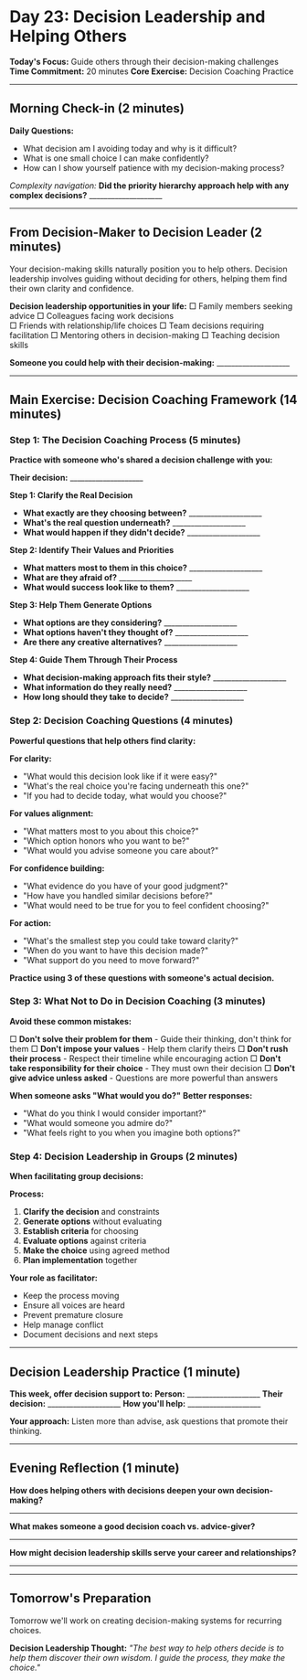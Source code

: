 # Day 23: Decision Leadership and Helping Others

**Today's Focus:** Guide others through their decision-making challenges
**Time Commitment:** 20 minutes
**Core Exercise:** Decision Coaching Practice

---

## Morning Check-in (2 minutes)

**Daily Questions:**
- What decision am I avoiding today and why is it difficult?
- What is one small choice I can make confidently?
- How can I show yourself patience with my decision-making process?

*Complexity navigation:*
**Did the priority hierarchy approach help with any complex decisions?** ____________________

---

## From Decision-Maker to Decision Leader (2 minutes)

Your decision-making skills naturally position you to help others. Decision leadership involves guiding without deciding for others, helping them find their own clarity and confidence.

**Decision leadership opportunities in your life:**
□ Family members seeking advice
□ Colleagues facing work decisions  
□ Friends with relationship/life choices
□ Team decisions requiring facilitation
□ Mentoring others in decision-making
□ Teaching decision skills

**Someone you could help with their decision-making:** ____________________

---

## Main Exercise: Decision Coaching Framework (14 minutes)

### Step 1: The Decision Coaching Process (5 minutes)

**Practice with someone who's shared a decision challenge with you:**

**Their decision:** ____________________

**Step 1: Clarify the Real Decision**
- **What exactly are they choosing between?** ____________________
- **What's the real question underneath?** ____________________
- **What would happen if they didn't decide?** ____________________

**Step 2: Identify Their Values and Priorities**
- **What matters most to them in this choice?** ____________________
- **What are they afraid of?** ____________________
- **What would success look like to them?** ____________________

**Step 3: Help Them Generate Options**
- **What options are they considering?** ____________________
- **What options haven't they thought of?** ____________________
- **Are there any creative alternatives?** ____________________

**Step 4: Guide Them Through Their Process**
- **What decision-making approach fits their style?** ____________________
- **What information do they really need?** ____________________
- **How long should they take to decide?** ____________________

### Step 2: Decision Coaching Questions (4 minutes)

**Powerful questions that help others find clarity:**

**For clarity:**
- "What would this decision look like if it were easy?"
- "What's the real choice you're facing underneath this one?"
- "If you had to decide today, what would you choose?"

**For values alignment:**
- "What matters most to you about this choice?"
- "Which option honors who you want to be?"
- "What would you advise someone you care about?"

**For confidence building:**
- "What evidence do you have of your good judgment?"
- "How have you handled similar decisions before?"
- "What would need to be true for you to feel confident choosing?"

**For action:**
- "What's the smallest step you could take toward clarity?"
- "When do you want to have this decision made?"
- "What support do you need to move forward?"

**Practice using 3 of these questions with someone's actual decision.**

### Step 3: What Not to Do in Decision Coaching (3 minutes)

**Avoid these common mistakes:**

□ **Don't solve their problem for them** - Guide their thinking, don't think for them
□ **Don't impose your values** - Help them clarify theirs
□ **Don't rush their process** - Respect their timeline while encouraging action
□ **Don't take responsibility for their choice** - They must own their decision
□ **Don't give advice unless asked** - Questions are more powerful than answers

**When someone asks "What would you do?"**
**Better responses:**
- "What do you think I would consider important?"
- "What would someone you admire do?"
- "What feels right to you when you imagine both options?"

### Step 4: Decision Leadership in Groups (2 minutes)

**When facilitating group decisions:**

**Process:**
1. **Clarify the decision** and constraints
2. **Generate options** without evaluating
3. **Establish criteria** for choosing
4. **Evaluate options** against criteria
5. **Make the choice** using agreed method
6. **Plan implementation** together

**Your role as facilitator:**
- Keep the process moving
- Ensure all voices are heard
- Prevent premature closure
- Help manage conflict
- Document decisions and next steps

---

## Decision Leadership Practice (1 minute)

**This week, offer decision support to:**
**Person:** ____________________
**Their decision:** ____________________
**How you'll help:** ____________________

**Your approach:** Listen more than advise, ask questions that promote their thinking.

---

## Evening Reflection (1 minute)

**How does helping others with decisions deepen your own decision-making?**
____________________

**What makes someone a good decision coach vs. advice-giver?**
____________________

**How might decision leadership skills serve your career and relationships?**
____________________

---

## Tomorrow's Preparation
Tomorrow we'll work on creating decision-making systems for recurring choices.

**Decision Leadership Thought:**
*"The best way to help others decide is to help them discover their own wisdom. I guide the process, they make the choice."*